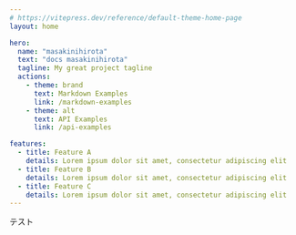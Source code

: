 ```yaml
---
# https://vitepress.dev/reference/default-theme-home-page
layout: home

hero:
  name: "masakinihirota"
  text: "docs masakinihirota"
  tagline: My great project tagline
  actions:
    - theme: brand
      text: Markdown Examples
      link: /markdown-examples
    - theme: alt
      text: API Examples
      link: /api-examples

features:
  - title: Feature A
    details: Lorem ipsum dolor sit amet, consectetur adipiscing elit
  - title: Feature B
    details: Lorem ipsum dolor sit amet, consectetur adipiscing elit
  - title: Feature C
    details: Lorem ipsum dolor sit amet, consectetur adipiscing elit
---
```


テスト
